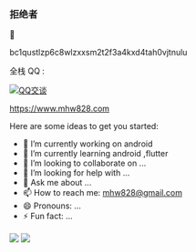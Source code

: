 ### 拒绝者
🌱

bc1qustlzp6c8wlzxxsm2t2f3a4kxd4tah0vjtnulu

全栈
QQ : 

<a target="_blank" href="http://wpa.qq.com/msgrd?v=3&uin=898658615&site=qq&menu=yes"><img border="0" src="http://wpa.qq.com/pa?p=2:898658615:51" alt="QQ交谈" title="QQ交谈"/></a>


https://www.mhw828.com


Here are some ideas to get you started:

- 🔭 I’m currently working on android
- 🌱 I’m currently learning android ,flutter
- 👯 I’m looking to collaborate on ...
- 🤔 I’m looking for help with ...
- 💬 Ask me about ...
- 📫 How to reach me: mhw828@gmail.com
- 😄 Pronouns: ...
- ⚡ Fun fact: ...


<img align="center" src="https://github-readme-stats.vercel.app/api/top-langs/?username=m-maohuawei&theme=light&count_private=true&layout=compact"/>

<img align="center" src="https://github-readme-stats.vercel.app/api?username=m-maohuawei&show_icons=true&icon_color=0366d6&text_color=24292e&bg_color=ffffff&hide_title=true" />



